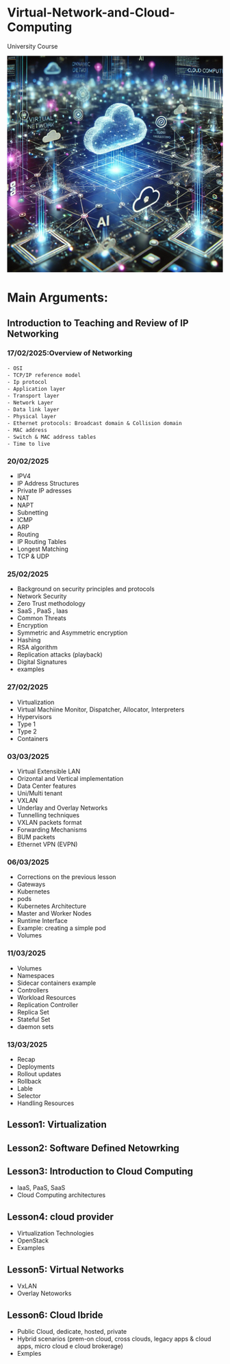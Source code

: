 # Virtual-Network-and-Cloud-Computing
University Course



![Logo del progetto](./img/img1)

# Main Arguments:

## Introduction to Teaching and Review of IP Networking 
### 17/02/2025:Overview of Networking
	- OSI 
	- TCP/IP reference model
	- Ip protocol
	- Application layer
	- Transport layer
	- Network Layer
	- Data link layer
	- Physical layer
	- Ethernet protocols: Broadcast domain & Collision domain
	- MAC address
	- Switch & MAC address tables
	- Time to live 


### 20/02/2025
- IPV4
- IP Address Structures
- Private IP adresses
- NAT
- NAPT
- Subnetting
- ICMP
- ARP
- Routing
- IP Routing Tables
- Longest Matching
- TCP & UDP


### 25/02/2025
- Background on security principles and protocols
- Network Security
- Zero Trust methodology
- SaaS , PaaS , Iaas
- Common Threats
- Encryption
- Symmetric and Asymmetric encryption
- Hashing
- RSA algorithm
- Replication attacks (playback)
- Digital Signatures
- examples


### 27/02/2025
- Virtualization
- Virtual Machiine Monitor, Dispatcher, Allocator, Interpreters
- Hypervisors
- Type 1 
- Type 2
- Containers

### 03/03/2025
- Virtual Extensible LAN
- Orizontal and Vertical implementation
- Data Center features
- Uni/Multi tenant
- VXLAN
- Underlay and Overlay Networks
- Tunnelling techniques
- VXLAN packets format
- Forwarding Mechanisms
- BUM packets
- Ethernet VPN (EVPN)

### 06/03/2025
- Corrections on the previous lesson
- Gateways 
- Kubernetes
- pods
- Kubernetes Architecture
- Master and Worker Nodes
- Runtime Interface
- Example: creating a simple pod
- Volumes

### 11/03/2025
- Volumes
- Namespaces
- Sidecar containers example
- Controllers
- Workload Resources
- Replication Controller
- Replica Set
- Stateful Set
- daemon sets

### 13/03/2025
- Recap
- Deployments
- Rollout updates
- Rollback
- Lable 
- Selector
- Handling Resources






## Lesson1: Virtualization 

## Lesson2: Software Defined Netowrking

## Lesson3: Introduction to Cloud Computing
- IaaS, PaaS, SaaS
- Cloud Computing architectures

## Lesson4: cloud provider
- Virtualization Technologies
- OpenStack
- Examples


## Lesson5: Virtual Networks
- VxLAN
- Overlay Netoworks


## Lesson6: Cloud Ibride
- Public Cloud, dedicate, hosted, private
- Hybrid scenarios (prem-on cloud, cross clouds, legacy apps & cloud apps, micro cloud e cloud brokerage)
- Exmples
